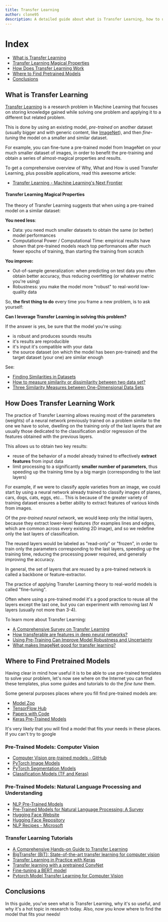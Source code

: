 ```yaml
---
title: Transfer Learning
author: clone95
description: A detailed guide about what is Transfer Learning, how to use it, and a lot of resources found on the web that shares pre-trained models.
---
```


# Index 

- [What is Transfer Learning](#Why-Do-You-Need-Transfe-Learning)
- [Transfer Learning Magical Properties](#[TransferLearning-Inner-Workings)
- [How Does Transfer Learning Work](#How-Does-Transfer-Learning-Work)
- [Where to Find Pretrained Models](#Where-to-Find-Pretrained-Models)
- [Conclusions](#Conclusions)

##  What is Transfer Learning

[Transfer Learning](https://en.wikipedia.org/wiki/Transfer_learning) is a research problem in Machine Learning that focuses on storing knowledge gained while solving one problem and applying it to a different but related problem. 

This is done by using an existing model, _pre-trained_ on another dataset (usually bigger and with generic content, like [ImageNet](http://www.image-net.org/)), and then _fine-tuning_ the model on a smaller and similar dataset.

For example, you can fine-tune a pre-trained model from ImageNet on your much smaller dataset of images, in order to benefit the pre-training and obtain a series of almost-magical properties and results.

To get a comprehensive overview of Why, What and How is used Transfer Learning, plus possible applications, read this awesome article:

- [Transfer Learning - Machine Learning's Next Frontier](https://ruder.io/transfer-learning/index.html)


#### Transfer Learning Magical Properties

The theory of Transfer Learning suggests that when using a pre-trained model on a similar dataset:

**You need less**:
- Data: you need much smaller datasets to obtain the same (or better) model performances
- Computational Power / Computational Time: empirical results have shown that pre-trained models reach top performances after much fewer epochs of training, than starting the training from scratch

**You improve:**
- Out-of-sample generalization: when predicting on test data you often obtain better accuracy, thus reducing overfitting (or whatever metric you're using)
- Robustness: you make the model more "robust" to real-world low-quality data  


So, **the first thing to do** every time you frame a new problem, is to ask yourself:

**Can I leverage Transfer Learning in solving this problem?**

If the answer is yes, be sure that the model you're using:

- is robust and produces sounds results
- it's results are reproducible 
- it's input it's compatible with your data
- the source dataset (on which the model has been pre-trained) and the target dataset (your one) are similar enough

See:

- [Finding Similarities in Datasets](https://medium.com/@janetnim401/finding-similarities-in-datasets-350072a78a18)
- [How to measure similarity or dissimilarity between two data set?](https://www.researchgate.net/post/How_to_measure_similarity_or_dissimilarity_between_two_data_set)
- [Three Similarity Measures between One-Dimensional Data Sets](https://www.emis.de/journals/RCE/V37/V37n1a06Gonzalez-AbrilEtAl.pdf)


## How Does Transfer Learning Work

The practice of Transfer Learning allows reusing most of the parameters (weights) of a neural network previously trained on a problem similar to the one we have to solve, dwelling on the training only of the last layers that are usually those dedicated to the classification and/or regression of the features obtained with the previous layers.

This allows us to obtain two key results:

- reuse of the behavior of a model already trained to effectively **extract features** from input data
- limit processing to a significantly **smaller number of parameters**, thus speeding up the training time by a big margin (corresponding to the last layers)

For example, if we were to classify apple varieties from an image, we could start by using a neural network already trained to classify images of planes, cars, dogs, cats, eggs, etc... This is because of the greater variety of training dataset ensures a better ability to extract features of various kinds from images.

Of the _pre-trained neural network_, we would keep only the initial layers, because they extract lower-level features (for examples lines and edges, which are common across every existing 2D image), and so we redefine only the last layers of classification.

The reused layers would be labeled as "read-only" or "frozen", in order to train only the parameters corresponding to the last layers, speeding up the training time, reducing the processing power required, and generally improving the accuracy.

In general, the set of layers that are reused by a pre-trained network is called a backbone or feature-extractor.

The practice of applying Transfer Learning theory to real-world models is called "fine-tuning".

Often where using a pre-trained model it's a good practice to reuse all the layers except the last one, but you can experiment with removing last _N_ layers (usually not more than 3-4).

To learn more about Transfer Learning:

- [A Comprehensive Survey on Transfer Learning](https://arxiv.org/abs/1911.02685?utm_source=feedburner&utm_medium=feed&utm_campaign=Feed%253A+arxiv%252FQSXk+%2528ExcitingAds%2521+cs+updates+on+arXiv.org%2529)
- [How transferable are features in deep neural networks?](https://papers.nips.cc/paper/5347-how-transferable-are-features-in-deep-neural-networks.pdf)
- [Using Pre-Training Can Improve Model Robustness and Uncertainty](https://arxiv.org/abs/1901.09960)
- [What makes ImageNet good for transfer learning?](https://arxiv.org/abs/1608.08614)

## Where to Find Pretrained Models

Having clear in mind how useful it is to be able to use pre-trained templates to solve your problem, let's now see where on the Internet you can find these templates, plus some guides and tutorials to do the _fine tune_ them.  

Some general purposes places where you fill find pre-trained models are:

- [Model Zoo](https://modelzoo.co/)
- [TensorFlow Hub](https://www.tensorflow.org/hub)
- [Papers with Code](https://paperswithcode.com/)
- [Keras Pre-Trained Models](https://keras.rstudio.com/articles/applications.html)

It's very likely that you will find a model that fits your needs in these places. If you can't try to google 

### Pre-Trained Models: Computer Vision

- [Computer Vision pre-trained models - GitHub](https://github.com/balavenkatesh3322/CV-pretrained-model?fbclid=IwAR3Q1-xSTP46P5Mg_BRxgxskDBS9q5B7wHeJl_z3TO_0ABee3LkYIDd4bI0)
- [PyTorch Image Models](https://github.com/rwightman/pytorch-image-models)
- [PyTorch Segmentation Models](https://github.com/qubvel/segmentation_models.pytorch)
- [Classification Models (TF and Keras)](https://github.com/qubvel/classification_models)

### Pre-Trained Models: Natural Language Processing and Understanding

- [NLP Pre-Trained Models](https://github.com/balavenkatesh3322/NLP-pretrained-model)
- [Pre-Trained Models for Natural Language Processing: A Survey](https://arxiv.org/abs/2003.08271)
- [Hugging Face Website](https://huggingface.co/)
- [Hugging Face Repository](https://github.com/huggingface)
- [NLP Recipes - Microsoft](https://github.com/microsoft/nlp-recipes)

### Transfer Learning Tutorials

- [A Comprehensive Hands-on Guide to Transfer Learning](https://towardsdatascience.com/a-comprehensive-hands-on-guide-to-transfer-learning-with-real-world-applications-in-deep-learning-212bf3b2f27a)
- [BigTransfer (BiT): State-of-the-art transfer learning for computer vision](https://blog.tensorflow.org/2020/05/bigtransfer-bit-state-of-art-transfer-learning-computer-vision.html)
- [Transfer Learning in Practice with Keras](https://www.hackerearth.com/practice/machine-learning/transfer-learning/transfer-learning-intro/tutorial/)
- [Transfer learning with a pretrained ConvNet](https://www.tensorflow.org/tutorials/images/transfer_learning)
- [Fine-tuning a BERT model](https://www.tensorflow.org/official_models/fine_tuning_bert)
- [Pytorch Model Transfer Learning for Computer Vision](https://pytorch.org/tutorials/beginner/transfer_learning_tutorial.html)


## Conclusions

In this guide, you've seen what is Transfer Learning, why it's so useful, and why it's a hot topic in research today. Also, now you know where to find the model that fits your needs!